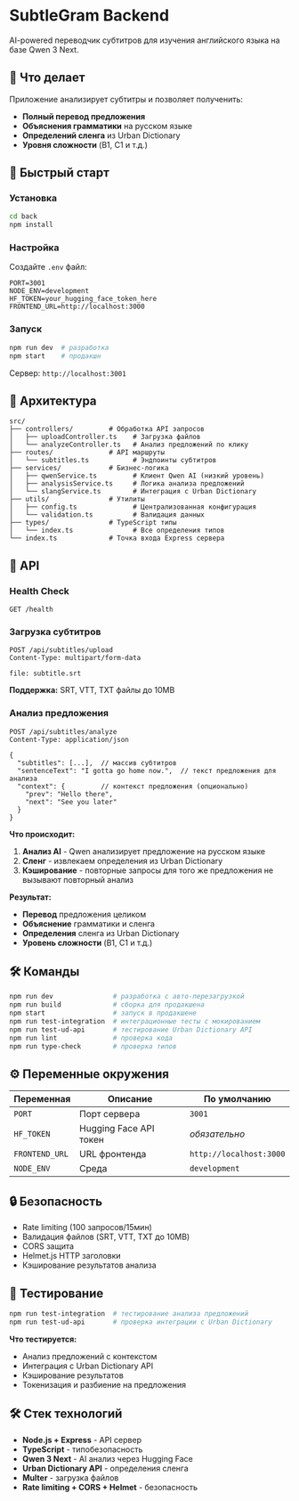 # SubtleGram Backend

AI-powered переводчик субтитров для изучения английского языка на базе Qwen 3 Next.

## 🎯 Что делает

Приложение анализирует субтитры и позволяет полученить:
- **Полный перевод предложения**
- **Объяснения грамматики** на русском языке
- **Определений сленга** из Urban Dictionary
- **Уровня сложности** (B1, C1 и т.д.)

## 🚀 Быстрый старт

### Установка
```bash
cd back
npm install
```

### Настройка
Создайте `.env` файл:
```env
PORT=3001
NODE_ENV=development
HF_TOKEN=your_hugging_face_token_here
FRONTEND_URL=http://localhost:3000
```

### Запуск
```bash
npm run dev  # разработка
npm start    # продакшн
```

Сервер: `http://localhost:3001`

## 📁 Архитектура

```
src/
├── controllers/         # Обработка API запросов
│   ├── uploadController.ts    # Загрузка файлов
│   └── analyzeController.ts   # Анализ предложений по клику
├── routes/              # API маршруты
│   └── subtitles.ts           # Эндпоинты субтитров
├── services/            # Бизнес-логика
│   ├── qwenService.ts         # Клиент Qwen AI (низкий уровень)
│   ├── analysisService.ts     # Логика анализа предложений
│   └── slangService.ts        # Интеграция с Urban Dictionary
├── utils/               # Утилиты
│   ├── config.ts              # Централизованная конфигурация
│   └── validation.ts          # Валидация данных
├── types/               # TypeScript типы
│   └── index.ts               # Все определения типов
└── index.ts             # Точка входа Express сервера
```

## 🔧 API

### Health Check
```http
GET /health
```

### Загрузка субтитров
```http
POST /api/subtitles/upload
Content-Type: multipart/form-data

file: subtitle.srt
```

**Поддержка:** SRT, VTT, TXT файлы до 10MB

### Анализ предложения
```http
POST /api/subtitles/analyze
Content-Type: application/json

{
  "subtitles": [...],  // массив субтитров
  "sentenceText": "I gotta go home now.",  // текст предложения для анализа
  "context": {         // контекст предложения (опционально)
    "prev": "Hello there",
    "next": "See you later"
  }
}
```

**Что происходит:**
1. **Анализ AI** - Qwen анализирует предложение на русском языке
2. **Сленг** - извлекаем определения из Urban Dictionary
3. **Кэширование** - повторные запросы для того же предложения не вызывают повторный анализ

**Результат:**
- **Перевод** предложения целиком
- **Объяснение** грамматики и сленга
- **Определения** сленга из Urban Dictionary
- **Уровень сложности** (B1, C1 и т.д.)

## 🛠️ Команды

```bash
npm run dev               # разработка с авто-перезагрузкой
npm run build             # сборка для продакшена
npm start                 # запуск в продакшене
npm run test-integration  # интеграционные тесты с мокированием
npm run test-ud-api       # тестирование Urban Dictionary API
npm run lint              # проверка кода
npm run type-check        # проверка типов
```

## ⚙️ Переменные окружения

| Переменная | Описание | По умолчанию |
|------------|----------|-------------|
| `PORT` | Порт сервера | `3001` |
| `HF_TOKEN` | Hugging Face API токен | *обязательно* |
| `FRONTEND_URL` | URL фронтенда | `http://localhost:3000` |
| `NODE_ENV` | Среда | `development` |

## 🔒 Безопасность

- Rate limiting (100 запросов/15мин)
- Валидация файлов (SRT, VTT, TXT до 10MB)
- CORS защита
- Helmet.js HTTP заголовки
- Кэширование результатов анализа

## 🧪 Тестирование

```bash
npm run test-integration  # тестирование анализа предложений
npm run test-ud-api       # проверка интеграции с Urban Dictionary
```

**Что тестируется:**
- Анализ предложений с контекстом
- Интеграция с Urban Dictionary API
- Кэширование результатов
- Токенизация и разбиение на предложения

## 🛠️ Стек технологий

- **Node.js + Express** - API сервер
- **TypeScript** - типобезопасность
- **Qwen 3 Next** - AI анализ через Hugging Face
- **Urban Dictionary API** - определения сленга
- **Multer** - загрузка файлов
- **Rate limiting + CORS + Helmet** - безопасность
